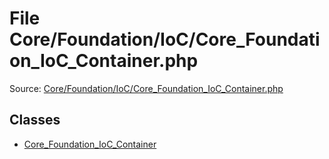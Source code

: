 File Core/Foundation/IoC/Core_Foundation_IoC_Container.php
=========
Source: [Core/Foundation/IoC/Core_Foundation_IoC_Container.php](https://github.com/PrestaShop/PrestaShop/blob/1.6.1.1/Core/Foundation/IoC/Core_Foundation_IoC_Container.php)


Classes
-------

* [Core_Foundation_IoC_Container](class.Core_Foundation_IoC_Container)

